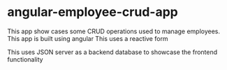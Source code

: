 # angular-employee-crud-app
 This app show cases some CRUD operations used to manage employees. This app is built using angular
This uses a reactive form 

This uses JSON server as a backend database to showcase the frontend functionality